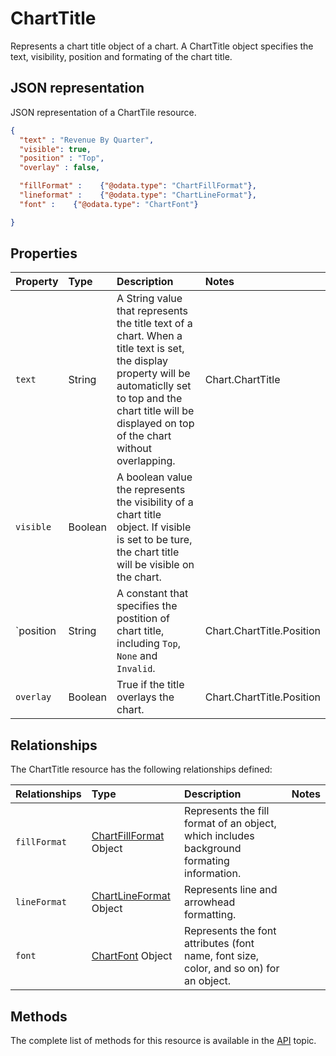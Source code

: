 # ChartTitle
Represents a chart title object of a chart. A ChartTitle object specifies the text, visibility, position and formating of the chart title.


## JSON representation

JSON representation of a ChartTile resource.
<!-- { "blockType": "resource", "@odata.type": "ChartTitle", 
	"optionalProperties": [ "fillFormat", "lineFormat", "font" ]
	 } 
-->
```json
{
  "text" : "Revenue By Quarter",
  "visible": true,
  "position" : "Top",
  "overlay" : false,

  "fillFormat" :    {"@odata.type": "ChartFillFormat"},
  "lineformat" :    {"@odata.type": "ChartLineFormat"},
  "font" :    {"@odata.type": "ChartFont"}

}
```

## Properties

| Property         | Type    |Description|Notes |
|:-----------------|:--------|:----------|:-----|
| `text` | String |A String value that represents the title text of a chart. When a title text is set, the display property will be automaticlly set to top and the chart title will be displayed on top of the chart without overlapping. | Chart.ChartTitle |
| `visible` | Boolean |A boolean value the represents the visibility of a chart title object. If visible is set to be ture, the chart title will be visible on the chart. |  |
| `position | String | A constant that specifies the postition of chart title, including `Top`, `None` and `Invalid`. | Chart.ChartTitle.Position |
| `overlay` | Boolean |True if the title overlays the chart. | Chart.ChartTitle.Position |



## Relationships
The ChartTitle resource has the following relationships defined:

| Relationships    | Type    |Description|Notes |
|:-----------------|:--------|:----------|:-----|
| `fillFormat`          |[ChartFillFormat](chartFillFormat.md) Object | Represents the fill format of an object, which includes background formating information. 
| `lineFormat`          |[ChartLineFormat](chartLineFormat.md) Object | Represents line and arrowhead formatting.
| `font`          |[ChartFont](chartFont.md) Object | Represents the font attributes (font name, font size, color, and so on) for an object. 


     

## Methods

The complete list of methods for this resource is available in
the [API](../README.md) topic.